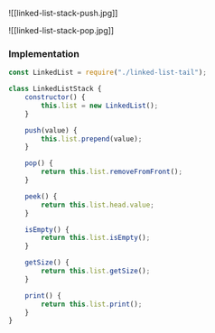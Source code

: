 ![[linked-list-stack-push.jpg]]

![[linked-list-stack-pop.jpg]]

### Implementation

```js
const LinkedList = require("./linked-list-tail");

class LinkedListStack {
    constructor() {
        this.list = new LinkedList();
    }

    push(value) {
        this.list.prepend(value);
    }

    pop() {
        return this.list.removeFromFront();
    }

    peek() {
        return this.list.head.value;
    }

    isEmpty() {
        return this.list.isEmpty();
    }

    getSize() {
        return this.list.getSize();
    }

    print() {
        return this.list.print();
    }
}
```